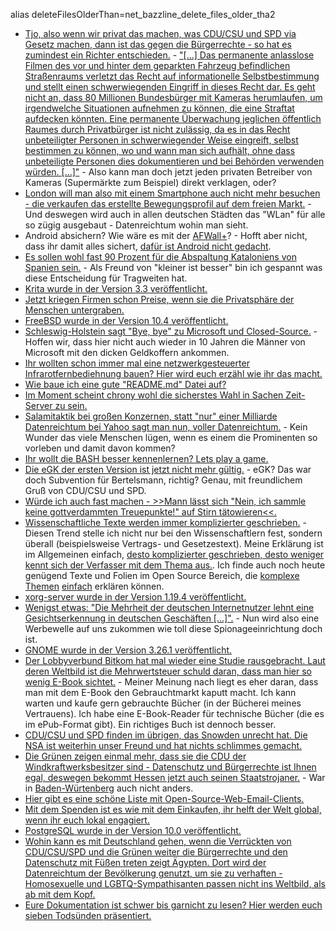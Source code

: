 alias deleteFilesOlderThan=net_bazzline_delete_files_older_tha2
* [Tjo, also wenn wir privat das machen, was CDU/CSU und SPD via Gesetz machen, dann ist das gegen die Bürgerrechte - so hat es zumindest ein Richter entschieden.](https://blog.fefe.de/?ts=a72cbec5) - ["[...] Das permanente anlasslose Filmen des vor und hinter dem geparkten Fahrzeug befindlichen Straßenraums verletzt das Recht auf informationelle Selbstbestimmung und stellt einen schwerwiegenden Eingriff in dieses Recht dar. Es geht nicht an, dass 80 Millionen Bundesbürger mit Kameras herumlaufen, um irgendwelche Situationen aufnehmen zu können, die eine Straftat aufdecken könnten. Eine permanente Überwachung jeglichen öffentlich Raumes durch Privatbürger ist nicht zulässig, da es in das Recht unbeteiligter Personen in schwerwiegender Weise eingreift, selbst bestimmen zu können, wo und wann man sich aufhält, ohne dass unbeteiligte Personen dies dokumentieren und bei Behörden verwenden würden. [...]"](https://www.justiz.bayern.de/gerichte-und-behoerden/amtsgerichte/muenchen/presse/2017/76.php) - Also kann man doch jetzt jeden privaten Betreiber von Kameras (Supermärkte zum Beispiel) direkt verklagen, oder?
* [London will man also mit einem Smartphone auch nicht mehr besuchen - die verkaufen das erstellte Bewegungsprofil auf dem freien Markt.](https://www.heise.de/newsticker/meldung/Planspiel-in-London-Bewegungsdaten-aus-der-U-Bahn-sollen-versilbert-werden-3848751.html) - Und deswegen wird auch in allen deutschen Städten das "WLan" für alle so zügig ausgebaut - Datenreichtum wohin man sieht.
* Android absichern? Wie wäre es mit der [AFWall+](https://www.kuketz-blog.de/afwall-wie-ich-persoenlich-die-android-firewall-nutze/)? - Hofft aber nicht, dass ihr damit alles sichert, [dafür ist Android nicht gedacht](https://blog.torproject.org/mission-impossible-hardening-android-security-and-privacy).
* [Es sollen wohl fast 90 Prozent für die Abspaltung Kataloniens von Spanien sein.](https://www.heise.de/tp/features/Mehr-als-90-Prozent-fuer-die-Unabhaengigkeit-Kataloniens-von-Spanien-3848676.html) - Als Freund von "kleiner ist besser" bin ich gespannt was diese Entscheidung für Tragweiten hat.
* [Krita wurde in der Version 3.3 veröffentlicht.](https://www.pro-linux.de/news/1/25203/krita-33-erschienen.html)
* [Jetzt kriegen Firmen schon Preise, wenn sie die Privatsphäre der Menschen untergraben.](https://www.heise.de/newsticker/meldung/NEC-gewinnt-Ceatec-Award-fuer-Gesichtserkennungssystem-3849218.html)
* [FreeBSD wurde in der Version 10.4 veröffentlicht.](https://lists.freebsd.org/pipermail/freebsd-announce/2017-October/001804.html)
* [Schleswig-Holstein sagt "Bye, bye" zu Microsoft und Closed-Source.](https://www.heise.de/newsticker/meldung/Schleswig-Holstein-laeutet-Abschied-von-Microsoft-ein-3849115.html) - Hoffen wir, dass hier nicht auch wieder in 10 Jahren die Männer von Microsoft mit den dicken Geldkoffern ankommen.
* [Ihr wollten schon immer mal eine netzwerkgesteuerter Infrarotfernbediehnung bauen? Hier wird euch erzähl wie ihr das macht.](https://opensource.com/article/17/10/giving-retro-electronics-new-life)
* [Wie baue ich eine gute "README.md" Datei auf?](https://opensource.com/open-organization/17/10/readme-maturity-model)
* [Im Moment scheint chrony wohl die sicherstes Wahl in Sachen Zeit-Server zu sein.](https://www.pro-linux.de/news/1/25204/sicherheit-von-freien-zeit-servern-chrony-schl%C3%A4gt-ntpd.html)
* [Salamitaktik bei großen Konzernen, statt "nur" einer Milliarde Datenreichtum bei Yahoo sagt man nun, voller Datenreichtum.](https://www.golem.de/news/yahoo-mail-alle-yahoo-kunden-im-jahr-2013-gehackt-1710-130405.html) - Kein Wunder das viele Menschen lügen, wenn es einem die Prominenten so vorleben und damit davon kommen?
* [Ihr wollt die BASH besser kennenlernen? Lets play a game.](https://cmdchallenge.com/)
* [Die eGK der ersten Version ist jetzt nicht mehr gültig.](https://www.heise.de/newsticker/meldung/Erste-Generation-der-elektronischen-Gesundheitskarte-ist-ungueltig-3849656.html) - eGK? Das war doch Subvention für Bertelsmann, richtig? Genau, mit freundlichem Gruß von CDU/CSU und SPD.
* [Würde ich auch fast machen - >>Mann lässt sich "Nein, ich sammle keine gottverdammten Treuepunkte!" auf Stirn tätowieren<<.](http://www.der-postillon.com/2015/09/mann-lasst-sich-nein-ich-sammle-keine.html)
* [Wissenschaftliche Texte werden immer komplizierter geschrieben.](https://www.heise.de/newsticker/meldung/Wissenschaftliche-Studien-werden-immer-unlesbarer-3836694.html) - Diesen Trend stelle ich nicht nur bei den Wissenschaftlern fest, sondern überall (beispielsweise Vertrags- und Gesetzestext). Meine Erklärung ist im Allgemeinen einfach, [desto komplizierter geschrieben, desto weniger kennt sich der Verfasser mit dem Thema aus.](https://www.heise.de/forum/Technology-Review/News-Kommentare/Wissenschaftliche-Studien-werden-immer-unlesbarer/je-duemmer-die-VerfasserIn/posting-31153882/show/). Ich finde auch noch heute genügend Texte und Folien im Open Source Bereich, die [komplexe Themen](https://www.heise.de/forum/Technology-Review/News-Kommentare/Wissenschaftliche-Studien-werden-immer-unlesbarer/Erklaerung/posting-31153872/show/) [einfach](https://www.heise.de/forum/Technology-Review/News-Kommentare/Wissenschaftliche-Studien-werden-immer-unlesbarer/die-verkryptung-hat-auch-einen-grund/posting-31153870/show/) erklären können.
* [xorg-server wurde in der Version 1.19.4 veröffentlicht.](https://lists.x.org/archives/xorg-devel/2017-October/054839.html)
* [Wenigst etwas: "Die Mehrheit der deutschen Internetnutzer lehnt eine Gesichtserkennung in deutschen Geschäften [...]".](https://www.heise.de/newsticker/meldung/Umfrage-Mehrheit-gegen-Gesichtserkennung-fuer-Werbezwecke-3850148.html) - Nun wird also eine Werbewelle auf uns zukommen wie toll diese Spionageeinrichtung doch ist.
* [GNOME wurde in der Version 3.26.1 veröffentlicht.](https://mail.gnome.org/archives/gnome-announce-list/2017-October/msg00008.html)
* [Der Lobbyverbund Bitkom hat mal wieder eine Studie rausgebracht. Laut deren Weltbild ist die Mehrwertsteuer schuld daran, dass man hier so wenig E-Book sichtet.](https://www.heise.de/newsticker/meldung/Studie-Kein-Boom-bei-E-Books-in-Sicht-3850346.html) - Meiner Meinung nach liegt es eher daran, dass man mit dem E-Book den Gebrauchtmarkt kaputt macht. Ich kann warten und kaufe gern gebrauchte Bücher (in der Bücherei meines Vertrauens). Ich habe eine E-Book-Reader für technische Bücher (die es im ePub-Format gibt). Ein richtiges Buch ist dennoch besser.
* [CDU/CSU und SPD finden im übrigen, das Snowden unrecht hat. Die NSA ist weiterhin unser Freund und hat nichts schlimmes gemacht.](https://blog.fefe.de/?ts=a728c485)
* [Die Grünen zeigen einmal mehr, dass sie die CDU der Windkraftwerksbesitzer sind - Datenschutz und Bürgerrechte ist Ihnen egal, deswegen bekommt Hessen jetzt auch seinen Staatstrojaner.](https://www.heise.de/newsticker/meldung/Hessen-will-Verfassungsschutz-mit-Staatstrojanern-aufruesten-3851027.html) - War in [Baden-Würtenberg](https://www.heise.de/forum/heise-online/News-Kommentare/Hessen-will-Verfassungsschutz-mit-Staatstrojanern-aufruesten/Erst-BaWue-jetzt-Hessen/posting-31158333/show/) auch nicht anders.
* [Hier gibt es eine schöne Liste mit Open-Source-Web-Email-Clients.](https://opensource.com/alternatives/gmail)
* [Mit dem Spenden ist es wie mit dem Einkaufen, ihr helft der Welt global, wenn ihr euch lokal engagiert.](https://www.smarticular.net/lokal-spenden-geld-kleidung-zeit-hilfe/)
* [PostgreSQL wurde in der Version 10.0 veröffentlicht.](https://www.postgresql.org/docs/10/static/release-10.html)
* [Wohin kann es mit Deutschland gehen, wenn die Verrückten von CDU/CSU/SPD und die Grünen weiter die Bürgerrechte und den Datenschutz mit Füßen treten zeigt Ägypten. Dort wird der Datenreichtum der Bevölkerung genutzt, um sie zu verhaften - Homosexuelle und LGBTQ-Sympathisanten passen nicht ins Weltbild, als ab mit dem Kopf.](https://blog.fefe.de/?ts=a729dd1d)
* [Eure Dokumentation ist schwer bis garnicht zu lesen? Hier werden euch sieben Todsünden präsentiert.](https://opensource.com/article/17/10/7-deadly-sins-documentation)
